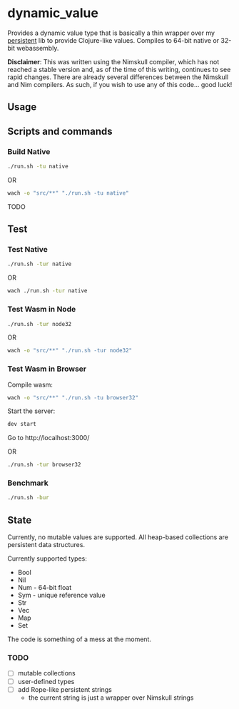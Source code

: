 # dynamic_value

Provides a dynamic value type that is basically a thin wrapper over my [persistent](https://github.com/theSherwood/persistent) lib to provide Clojure-like values. Compiles to 64-bit native or 32-bit webassembly.

**Disclaimer**: This was written using the Nimskull compiler, which has not reached a stable version and, as of the time of this writing, continues to see rapid changes. There are already several differences between the Nimskull and Nim compilers. As such, if you wish to use any of this code... good luck!

## Usage


## Scripts and commands

### Build Native

```sh
./run.sh -tu native
```

OR

```sh
wach -o "src/**" "./run.sh -tu native"
```

TODO

## Test

### Test Native

```sh
./run.sh -tur native
```

OR

```sh
wach ./run.sh -tur native
```

### Test Wasm in Node

```sh
./run.sh -tur node32
```

OR

```sh
wach -o "src/**" "./run.sh -tur node32"
```

### Test Wasm in Browser

Compile wasm:

```sh
wach -o "src/**" "./run.sh -tu browser32"
```

Start the server:

```sh
dev start
```

Go to http://localhost:3000/

OR

```sh
./run.sh -tur browser32
```

### Benchmark

```sh
./run.sh -bur
```

## State

Currently, no mutable values are supported. All heap-based collections are persistent data structures.

Currently supported types:

- Bool
- Nil
- Num      - 64-bit float
- Sym   - unique reference value
- Str
- Vec
- Map
- Set

The code is something of a mess at the moment.

### TODO

- [ ] mutable collections
- [ ] user-defined types
- [ ] add Rope-like persistent strings
  - the current string is just a wrapper over Nimskull strings